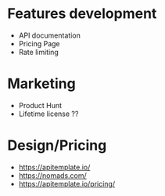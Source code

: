 # Features development
* API documentation
* Pricing Page
* Rate limiting

# Marketing
* Product Hunt
* Lifetime license ?? 


# Design/Pricing
* https://apitemplate.io/
* https://nomads.com/
* https://apitemplate.io/pricing/
